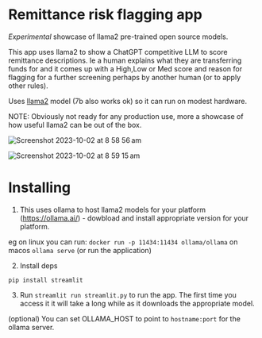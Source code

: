 # Remittance risk flagging app

*Experimental* showcase of llama2 pre-trained open source models. 

This app uses llama2 to show a ChatGPT competitive LLM to score remittance descriptions. Ie a human explains what they are transferring funds for and it comes up with a High,Low or Med score and reason for flagging for a further screening perhaps by another human (or to apply other rules). 

Uses <a href="https://ai.meta.com/llama/">llama2</a> model (7b also works ok) so it can run on modest hardware. 

NOTE: Obviously not ready for any production use, more a showcase of how useful llama2 can be out of the box. 

![Screenshot 2023-10-02 at 8 58 56 am](https://github.com/TBD54566975/experimental-remittance-bot/assets/14976/46ead9b7-21aa-4325-b63b-060520011cb7)

![Screenshot 2023-10-02 at 8 59 15 am](https://github.com/TBD54566975/experimental-remittance-bot/assets/14976/754715d1-fc05-4dda-b344-23fdce21e0d6)

# Installing

1. This uses ollama to host llama2 models for your platform (https://ollama.ai/) - dowbload and install appropriate version for your platform. 

eg on linux you can run: `docker run -p 11434:11434 ollama/ollama`
on macos `ollama serve` (or run the application)

2. Install deps

`pip install streamlit`

3. Run `streamlit run streamlit.py` to run the app. The first time you access it it will take a long while as it downloads the appropriate model.
  
(optional) You can set OLLAMA_HOST to point to `hostname:port` for the ollama server.





